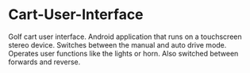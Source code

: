 # Cart-User-Interface
Golf cart user interface. Android application that runs on a touchscreen stereo device. Switches between the manual and auto drive mode. Operates user functions like the lights or horn. Also switched between forwards and reverse. 
